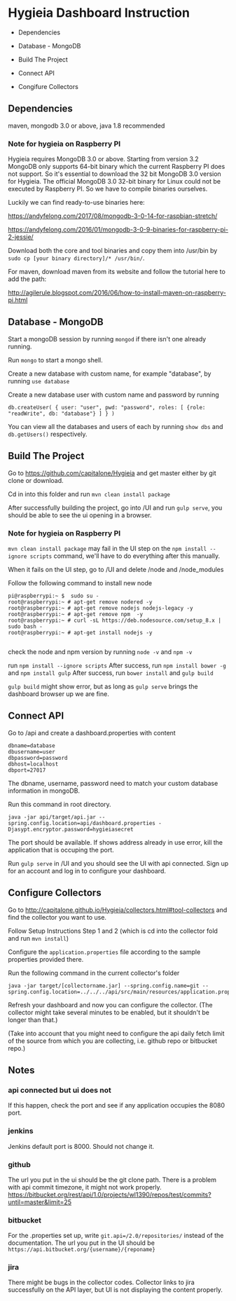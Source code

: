 # Hygieia Dashboard Instruction

* Dependencies 

* Database - MongoDB

* Build The Project

* Connect API

* Congifure Collectors

## Dependencies

maven, mongodb 3.0 or above, java 1.8 recommended

### Note for hygieia on Raspberry PI

Hygieia requires MongoDB 3.0 or above. Starting from version 3.2 MongoDB only supports 64-bit binary which the current Raspberry PI does not support. So it's essential to download the 32 bit MongoDB 3.0 version for Hygieia. The official MongoDB 3.0 32-bit binary for Linux could not be executed by Raspberry PI. So we have to compile binaries ourselves.

Luckily we can find ready-to-use binaries here:

https://andyfelong.com/2017/08/mongodb-3-0-14-for-raspbian-stretch/

https://andyfelong.com/2016/01/mongodb-3-0-9-binaries-for-raspberry-pi-2-jessie/

Download both the core and tool binaries and copy them into /usr/bin by `sudo cp [your binary directory]/* /usr/bin/`.

For maven, download maven from its website and follow the tutorial here to add the path:

http://agilerule.blogspot.com/2016/06/how-to-install-maven-on-raspberry-pi.html


## Database - MongoDB

Start a mongoDB session by running `mongod` if there isn't one already running. 

Run `mongo` to start a mongo shell.

Create a new database with custom name, for example "database", by running `use database`

Create a new database user with custom name and password by running 
```
db.createUser( { user: "user", pwd: "password", roles: [ {role: "readWrite", db: "database"} ] } )
```

You can view all the databases and users of each by running `show dbs` and `db.getUsers()` respectively.

## Build The Project 
Go to https://github.com/capitalone/Hygieia and get master either by git clone or download.

Cd in into this folder and run `mvn clean install package`

After successfully building the project, go into /UI and run `gulp serve`, you should be able to see the ui opening in a browser.

### Note for hygieia on Raspberry PI
`mvn clean install package` may fail in the UI step on the `npm install --ignore scripts` command, we'll have to do everything after this manually. 

When it fails on the UI step, go to /UI and delete /node and /node_modules

Follow the following command to install new node
```
pi@raspberrypi:~ $  sudo su -
root@raspberrypi:~ # apt-get remove nodered -y
root@raspberrypi:~ # apt-get remove nodejs nodejs-legacy -y
root@raspberrypi:~ # apt-get remove npm  -y
root@raspberrypi:~ # curl -sL https://deb.nodesource.com/setup_8.x | sudo bash -
root@raspberrypi:~ # apt-get install nodejs -y
    
```

check the node and npm version by running `node -v` and `npm -v`

run `npm install --ignore scripts`
After success, run `npm install bower -g` and `npm install gulp`
After success, run `bower install` and `gulp build`

`gulp build` might show error, but as long as `gulp serve` brings the dashboard browser up we are fine. 


## Connect API
Go to /api and create a dashboard.properties with content
```
dbname=database
dbusername=user
dbpassword=password
dbhost=localhost
dbport=27017
```
The dbname, username, password need to match your custom database information in mongoDB.

Run this command in root directory.
```
java -jar api/target/api.jar --spring.config.location=api/dashboard.properties -Djasypt.encryptor.password=hygieiasecret
```

The port should be available. If shows address already in use error, kill the application that is occuping the port.

Run `gulp serve` in /UI and you should see the UI with api connected. Sign up for an account and log in to configure your dashboard.

## Configure Collectors
Go to http://capitalone.github.io/Hygieia/collectors.html#tool-collectors and find the collector you want to use.

Follow Setup Instructions Step 1 and 2 (which is cd into the collector fold and run `mvn install`)

Configure the `application.properties` file according to the sample properties provided there.

Run the following command in the current collector's folder
```
java -jar target/[collectorname.jar] --spring.config.name=git --spring.config.location=../../../api/src/main/resources/application.properties
```

Refresh your dashboard and now you can configure the collector. (The collector might take several minutes to be enabled, but it shouldn't be longer than that.)

(Take into account that you might need to configure the api daily fetch limit of the source from which you are collecting, i.e. github repo or bitbucket repo.)



## Notes

### api connected but ui does not
If this happen, check the port and see if any application occupies the 8080 port.

### jenkins
Jenkins default port is 8000. Should not change it.

### github
The url you put in the ui should be the git clone path.
There is a problem with api commit timezone, it might not work properly. 
https://bitbucket.org/rest/api/1.0/projects/wl1390/repos/test/commits?until=master&limit=25

### bitbucket
For the .properties set up, write `git.api=/2.0/repositories/` instead of the documentation. The url you put in the UI should be `https://api.bitbucket.org/{username}/{reponame}`

### jira
There might be bugs in the collector codes. Collector links to jira successfully on the API layer, but UI is not displaying the content properly.
